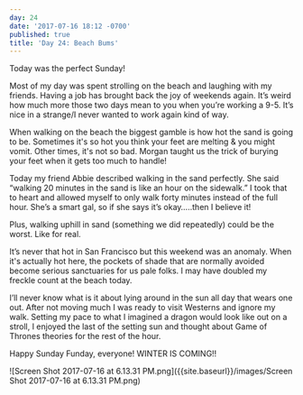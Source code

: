 ```yaml
---
day: 24
date: '2017-07-16 18:12 -0700'
published: true
title: 'Day 24: Beach Bums'
---
```

Today was the perfect Sunday! 

Most of my day was spent strolling on the beach and laughing with my friends. Having a job has brought back the joy of weekends again. It’s weird how much more those two days mean to you when you’re working a 9-5. It’s nice in a strange/I never wanted to work again kind of way.

When walking on the beach the biggest gamble is how hot the sand is going to be. Sometimes it's so hot you think your feet are melting & you might vomit. Other times, it's not  so bad. Morgan taught us the trick of burying your feet when it gets too much to handle!

Today my friend Abbie described walking in the sand perfectly.  She said “walking 20 minutes in the sand is like an hour on the sidewalk.” I took that to heart and allowed myself to only walk forty minutes instead of the full hour. She’s a smart gal, so if she says it’s okay…..then I believe it! 

Plus, walking uphill in sand (something we did repeatedly) could be the worst. Like for real.

It’s never that hot in San Francisco but this weekend was an anomaly. When it's actually hot here, the pockets of shade that are normally avoided become serious sanctuaries for us pale folks. I may have doubled my freckle count at the beach today. 

I’ll never know what is it about lying around in the sun all day that wears one out. After not moving much I was ready to visit Westerns and ignore my walk. Setting my pace to what I imagined a dragon would look like out on a stroll, I enjoyed the last of the setting sun and thought about Game of Thrones theories for the rest of the hour.

Happy Sunday Funday, everyone! WINTER IS COMING!!

![Screen Shot 2017-07-16 at 6.13.31 PM.png]({{site.baseurl}}/images/Screen Shot 2017-07-16 at 6.13.31 PM.png)





